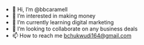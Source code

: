 - 👋 Hi, I’m @bbcaramell
- 👀 I’m interested in making money 
- 🌱 I’m currently learning digital marketing 
- 💞️ I’m looking to collaborate on any business deals
- 📫 How to reach me bchukwudi164@gmail.com

<!---
bbcaramell/bbcaramell is a ✨ special ✨ repository because its `README.md` (this file) appears on your GitHub profile.
You can click the Preview link to take a look at your changes.
--->
